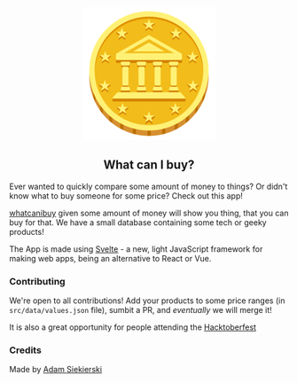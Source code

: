 <p align="center">
  <img src="logo.png">
  <h2 align="center">What can I buy?</h2>
</p>

Ever wanted to quickly compare some amount of money to things? Or didn't know what to buy someone for some price? Check out this app!

[whatcanibuy](https://whatcanibuy.vercel.app) given some amount of money will show you thing, that you can buy for that. We have a small database containing some tech or geeky products!

The App is made using [Svelte](https://svelte.dev) - a new, light JavaScript framework for making web apps, being an alternative to React or Vue.

### Contributing

We're open to all contributions! Add your products to some price ranges (in `src/data/values.json` file), sumbit a PR, and _eventually_ we will merge it!

It is also a great opportunity for people attending the [Hacktoberfest](https://hacktoberfest.digitalocean.com/)

### Credits

Made by [Adam Siekierski](https://siekierski.ml)
